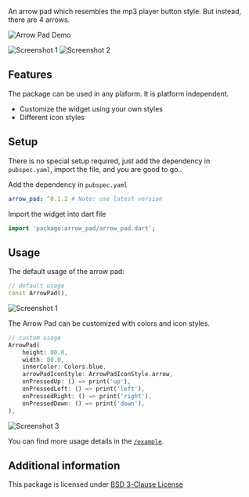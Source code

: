 An arrow pad which resembles the mp3 player button style. But instead, there are 4 arrows.

![Arrow Pad Demo](https://user-images.githubusercontent.com/40348358/155262478-bf5d0f1a-6a4c-4233-9f58-032d5bcd2643.gif)

![Screenshot 1](https://user-images.githubusercontent.com/40348358/155262898-14c293dd-c39d-4772-adad-4a221a3a67d7.png)
![Screenshot 2](https://user-images.githubusercontent.com/40348358/155262967-e44897a3-0f14-4493-978a-8cba68180d31.png)

## Features

The package can be used in any plaform. It is platform independent.

- Customize the widget using your own styles
- Different icon styles

## Setup

There is no special setup required, just add the dependency in `pubspec.yaml`, import the file, and you are good to go..

Add the dependency in `pubspec.yaml`
```yaml
arrow_pad: ^0.1.2 # Note: use latest version
```

Import the widget into dart file
```dart
import 'package:arrow_pad/arrow_pad.dart';
```
## Usage

The default usage of the arrow pad:
```dart
// default usage
const ArrowPad(),
```
![Screenshot 1](https://user-images.githubusercontent.com/40348358/155262898-14c293dd-c39d-4772-adad-4a221a3a67d7.png)

The Arrow Pad can be customized with colors and icon styles.
```dart
// custom usage
ArrowPad(
    height: 80.0,
    width: 80.0,
    innerColor: Colors.blue,
    arrowPadIconStyle: ArrowPadIconStyle.arrow,
    onPressedUp: () => print('up'),
    onPressedLeft: () => print('left'),
    onPressedRight: () => print('right'),
    onPressedDown: () => print('down'),
),
```
![Screenshot 3](https://user-images.githubusercontent.com/40348358/155263058-8b760258-b7a4-4bc0-976e-b4d02f7b0120.png)

You can find more usage details in the [`/example`](https://github.com/immadisairaj/arrow_pad/tree/main/example).

## Additional information

<!-- TODO: Tell users more about the package: where to find more information, how to 
contribute to the package, how to file issues, what response they can expect 
from the package authors, and more. -->

This package is licensed under [BSD 3-Clause License](https://github.com/immadisairaj/arrow_pad/blob/main/LICENSE)

<!-- 
This README describes the package. If you publish this package to pub.dev,
this README's contents appear on the landing page for your package.

For information about how to write a good package README, see the guide for
[writing package pages](https://dart.dev/guides/libraries/writing-package-pages). 

For general information about developing packages, see the Dart guide for
[creating packages](https://dart.dev/guides/libraries/create-library-packages)
and the Flutter guide for
[developing packages and plugins](https://flutter.dev/developing-packages). 
-->
